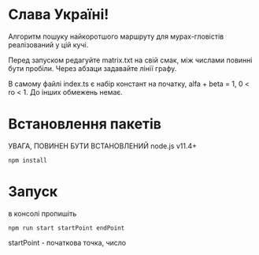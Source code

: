 # Слава Україні!

Алгоритм пошуку найкоротшого маршруту для мурах-гловістів реалізований у цій кучі.

Перед запуском редагуйте matrix.txt на свій смак, між числами повинні бути пробіли. Через абзаци задавайте лінії графу.

В самому файлі index.ts є набір констант на початку, alfa + beta = 1, 0 < ro < 1. До інших обмежень немає.

# Встановлення пакетів
УВАГА, ПОВИНЕН БУТИ ВСТАНОВЛЕНИЙ node.js v11.4+

`npm install`

# Запуск

в консолі пропишіть 

`npm run start startPoint endPoint `

startPoint - початкова точка, число
